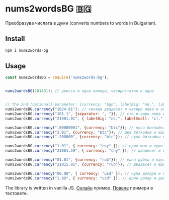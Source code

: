 # nums2wordsBG 🇧🇬
Преобразува числата в думи (converts numbers to words in Bulgarian).

## Install

```javascript
npm i nums2words-bg
```

## Usage

```javascript
const nums2wordsBG = require('nums2words-bg');


nums2wordsBG(201401); // двеста и една хиляди, четиристотин и едно


// the 2nd (optional) parameter: {currency: "bgn", labelBig: "лв.", labelSmall: "ст.", separator:" и "}
nums2wordsBG.currency("1024.81"); // хиляда двадесет и четири лева и осемдесет и една стотинки
nums2wordsBG.currency("101.1", {separator: ", "}); // сто и един лева и десет стотинки
nums2wordsBG.currency("21001.01", { labelBig: "лв.", labelSmall: "ст." }); // двадесет и една хиляди и един лв. и една ст.

nums2wordsBG.currency(".00000001", {currency: "btc"}); // нула биткойна и едно сатоши
nums2wordsBG.currency("2.01", {currency: "btc"}); // два биткойна и един милион сатоши
nums2wordsBG.currency(".208000", {currency: "btc"}); // нула биткойна и двадесет милиона и осемстотин хиляди сатоши

nums2wordsBG.currency("1.01", { currency: "cny" }); // един юан и един фен
nums2wordsBG.currency("21001.59", { currency: "cny" }); // двадесет и една хиляди и един юана и петдесет и девет фена

nums2wordsBG.currency("01.01", {currency: "rub"}); // една рубла и една копейка
nums2wordsBG.currency("21015.01", {currency: "rub"}); // двадесет и една хиляди и петнадесет рубли и една копейка

nums2wordsBG.currency("00.00", { currency: "usd" }); // нула долара и нула цента
nums2wordsBG.currency("1.99", { currency: "usd" }); // един долар и деветдесет и девет цента
```

The library is written in vanilla JS. [Онлайн](https://vidul-nikolaev-petrov.github.io/nums2wordsBG) пример. [Повече](https://github.com/vidul-nikolaev-petrov/nums2wordsBG/tree/main/spec) примери в тестовете.

